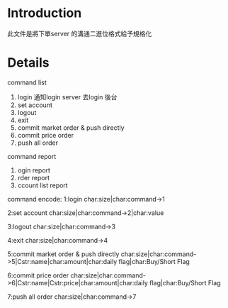 # Introduction #

此文件是將下單server 的溝通二進位格式給予規格化


# Details #

command list
  1. login  通知login server 去login 後台
  1. set account
  1. logout
  1. exit
  1. commit market order & push directly
  1. commit price order
  1. push all order

command report
  1. ogin report
  1. rder report
  1. ccount list report


command encode:
1:login
char:size|char:command->1

2:set account
char:size|char:command->2|char:value

3:logout
char:size|char:command->3

4:exit
char:size|char:command->4

5:commit market order & push directly
char:size|char:command->5|Cstr:name|char:amount|char:daily flag|char:Buy/Short Flag

6:commit price order
char:size|char:command->6|Cstr:name|Cstr:price|char:amount|char:daily flag|char:Buy/Short Flag

7:push all order
char:size|char:command->7
